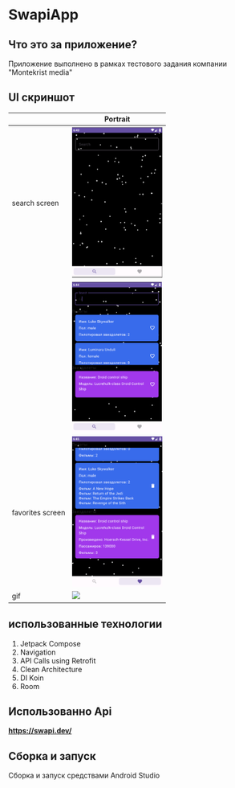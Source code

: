 # SwapiApp

## Что это за приложение?

Приложение выполнено в рамках тестового задания компании "Montekrist media"

## UI скриншот


|                  | Portrait                                    | 
|------------------|---------------------------------------------|
| search screen    | <img src="assets/screen1.png" height="300"> |                                                                       |
|                  | <img src="assets/screen2.png" height="300"> |                                                                       |
| favorites screen | <img src="assets/screen3.png" height="300"> |                                                                       |
| gif              | <img src="assets/review.mp4"  height="300"> |                                                                       |

## использованные технологии

1. Jetpack Compose
2. Navigation
3. API Calls using Retrofit
4. Clean Architecture
5. DI Koin
6. Room 

## Использованно Api

**https://swapi.dev/**

## Сборка и запуск

Сборка и запуск средствами Android Studio


